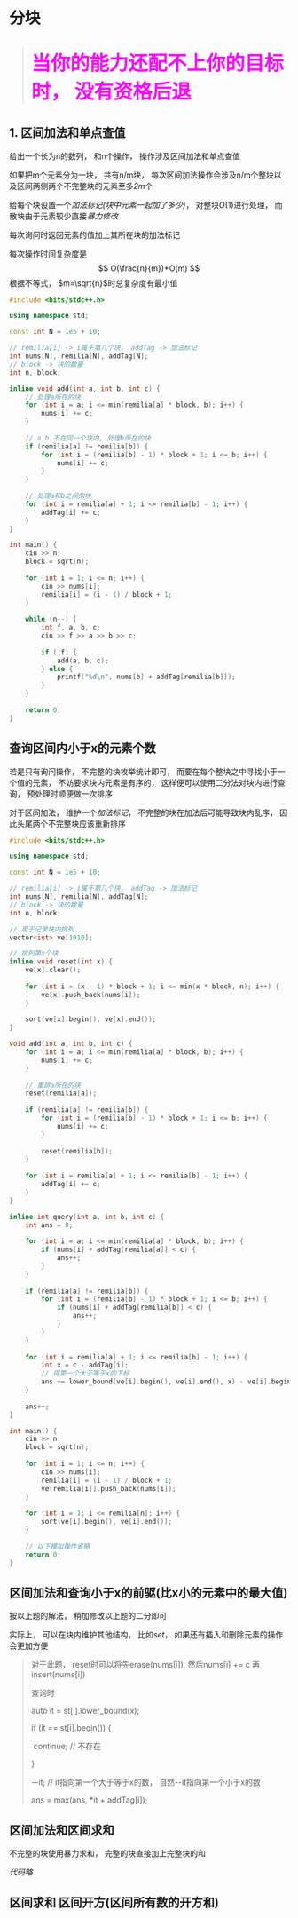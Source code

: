 # 分块

><p style="color: #FF00FF; font-weight: 800; font-size: 35px">当你的能力还配不上你的目标时， 没有资格后退</p>

## 1. 区间加法和单点查值

给出一个长为n的数列， 和n个操作， 操作涉及区间加法和单点查值



如果把m个元素分为一块， 共有n/m块， 每次区间加法操作会涉及n/m个整块以及区间两侧两个不完整块的元素至多*2m*个

给每个块设置一个*加法标记(块中元素一起加了多少)*， 对整块$O(1)$进行处理， 而散块由于元素较少直接*暴力修改*



每次询问时返回元素的值加上其所在块的加法标记

每次操作时间复杂度是
$$
O(\frac{n}{m})+O(m)
$$
根据不等式， $m=\sqrt{n}$时总复杂度有最小值

```c++
#include <bits/stdc++.h>

using namespace std;

const int N = 1e5 + 10;

// remilia[i] -> i属于第几个块， addTag -> 加法标记
int nums[N], remilia[N], addTag[N];
// block -> 块的数量
int n, block;

inline void add(int a, int b, int c) {
    // 处理a所在的块
	for (int i = a; i <= min(remilia[a] * block, b); i++) {
        nums[i] += c;
    }    
    
    // a b 不在同一个块内, 处理b所在的块
    if (remilia[a] != remilia[b]) {
        for (int i = (remilia[b] - 1) * block + 1; i <= b; i++) {
            nums[i] += c;
        }
    }
    
    // 处理a和b之间的块
    for (int i = remilia[a] + 1; i <= remilia[b] - 1; i++) {
        addTag[i] += c;
    }
}

int main() {
    cin >> n;
    block = sqrt(n);
    
    for (int i = 1; i <= n; i++) {
        cin >> nums[i];
        remilia[i] = (i - 1) / block + 1;
    }
    
    while (n--) {
    	int f, a, b, c;
        cin >> f >> a >> b >> c;
        
        if (!f) {
            add(a, b, c);
        } else {
            printf("%d\n", nums[b] + addTag[remilia[b]]);
        }
    }
    
    return 0;
}
```



## 查询区间内小于x的元素个数

若是只有询问操作， 不完整的块枚举统计即可， 而要在每个整块之中寻找小于一个值的元素， 不妨要求块内元素是有序的， 这样便可以使用二分法对块内进行查询， 预处理时顺便做一次排序



对于区间加法， 维护一个*加法标记*， 不完整的块在加法后可能导致块内乱序， 因此头尾两个不完整块应该重新排序

```c++
#include <bits/stdc++.h>

using namespace std;

const int N = 1e5 + 10;

// remilia[i] -> i属于第几个块， addTag -> 加法标记
int nums[N], remilia[N], addTag[N];
// block -> 块的数量
int n, block;

// 用于记录块内排列
vector<int> ve[1010];

// 排列第x个块
inline void reset(int x) {
	ve[x].clear();
    
    for (int i = (x - 1) * block + 1; i <= min(x * block, n); i++) {
        ve[x].push_back(nums[i]);
    }
    
    sort(ve[x].begin(), ve[x].end());
}

void add(int a, int b, int c) {
	for (int i = a; i <= min(remilia[a] * block, b); i++) {
        nums[i] += c;
    }    
    
    // 重排a所在的块
    reset(remilia[a]);
    
    if (remilia[a] != remilia[b]) {
    	for (int i = (remilia[b] - 1) * block + 1; i <= b; i++) {
            nums[i] += c;
        }    
        
        reset(remilia[b]);
    }
    
    for (int i = remilia[a] + 1; i <= remilia[b] - 1; i++) {
        addTag[i] += c;
    }
}

inline int query(int a, int b, int c) {
    int ans = 0;
    
    for (int i = a; i <= min(remilia[a] * block, b); i++) {
        if (nums[i] + addTag[remilia[a]] < c) {
            ans++;
        }
    }
    
    if (remilia[a] != remilia[b]) {
    	for (int i = (remilia[b] - 1) * block + 1; i <= b; i++) {
            if (nums[i] + addTag[remilia[b]] < c) {
                ans++;
            }
        }
    }
    
    for (int i = remilia[a] + 1; i <= remilia[b] - 1; i++) {
        int x = c - addTag[i];
        // 得第一个大于等于x的下标
        ans += lower_bound(ve[i].begin(), ve[i].end(), x) - ve[i].begin();
    }
    
    ans++;
}

int main() {
    cin >> n;
    block = sqrt(n);
    
    for (int i = 1; i <= n; i++) {
        cin >> nums[i];
        remilia[i] = (i - 1) / block + 1;
        ve[remilia[i]].push_back(nums[i]);
    }
    
    for (int i = 1; i <= remilia[n]; i++) {
        sort(ve[i].begin(), ve[i].end());
    }
    
    // 以下模拟操作省略
    return 0;
}
```



## 区间加法和查询小于x的前驱(比x小的元素中的最大值)

按以上题的解法， 稍加修改以上题的二分即可

实际上， 可以在块内维护其他结构， 比如*set*， 如果还有插入和删除元素的操作会更加方便

>对于此题， reset时可以将先erase(nums[i]), 然后nums[i] += c 再 insert(nums[i])
>
>  
>
>查询时
>
>auto it = st[i].lower_bound(x);
>
>if (it == st[i].begin()) {
>
>​	continue;  // 不存在
>
>}
>
>--it; // it指向第一个大于等于x的数， 自然--it指向第一个小于x的数
>
>ans = max(ans, *it + addTag[i]);



## 区间加法和区间求和

不完整的块使用暴力求和， 完整的块直接加上完整块的和

*代码略*



## 区间求和 区间开方(区间所有数的开方和)

